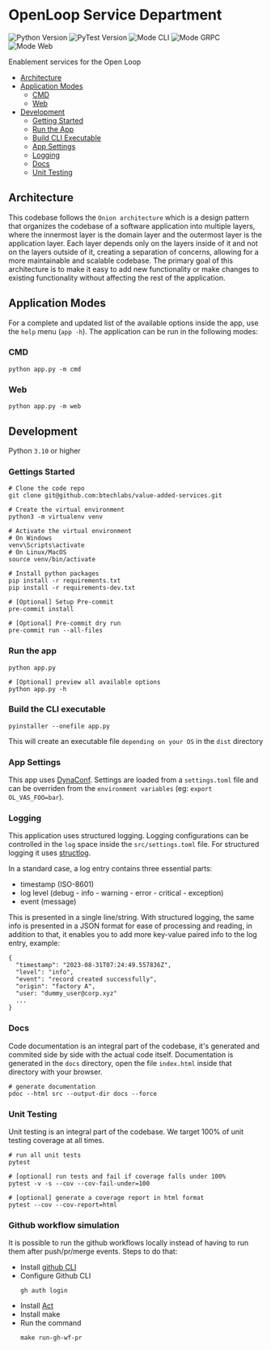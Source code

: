 # OpenLoop Service Department

![Python Version](https://img.shields.io/badge/Python-3.10-blue)
![PyTest Version](https://img.shields.io/badge/pytest-7.4.0-green)
![Mode CLI](https://img.shields.io/badge/Mode-CLI-red)
![Mode GRPC](https://img.shields.io/badge/Mode-GRPC-red)
![Mode Web](https://img.shields.io/badge/Mode-Web-red)

Enablement services for the Open Loop

- [Architecture](#architecture)
- [Application Modes](#application-modes)
  - [CMD](#cmd)
  - [Web](#web)
- [Development](#development)
  - [Getting Started](#gettings-started)
  - [Run the App](#run-the-app)
  - [Build CLI Executable](#build-the-cli-executable)
  - [App Settings](#app-settings)
  - [Logging](#logging)
  - [Docs](#docs)
  - [Unit Testing](#unit-testing)

## Architecture

This codebase follows the `Onion architecture` which is a design pattern that organizes the codebase of a software application into multiple layers, where the innermost layer is the domain layer and the outermost layer is the application layer. Each layer depends only on the layers inside of it and not on the layers outside of it, creating a separation of concerns, allowing for a more maintainable and scalable codebase. The primary goal of this architecture is to make it easy to add new functionality or make changes to existing functionality without affecting the rest of the application.

## Application Modes

For a complete and updated list of the available options inside the app, use the `help` menu (`app -h`). The application can be run in the following modes:

### CMD

```
python app.py -m cmd
```

### Web

```
python app.py -m web
```

## Development

Python `3.10` or higher

### Gettings Started

```
# Clone the code repo
git clone git@github.com:btechlabs/value-added-services.git

# Create the virtual environment
python3 -m virtualenv venv

# Activate the virtual environment
# On Windows
venv\Scripts\activate
# On Linux/MacOS
source venv/bin/activate

# Install python packages
pip install -r requirements.txt
pip install -r requirements-dev.txt

# [Optional] Setup Pre-commit
pre-commit install

# [Optional] Pre-commit dry run
pre-commit run --all-files
```

### Run the app

```
python app.py

# [Optional] preview all available options
python app.py -h
```

### Build the CLI executable

```
pyinstaller --onefile app.py
```

This will create an executable file `depending on your OS` in the `dist` directory

### App Settings

This app uses [DynaConf](https://www.dynaconf.com/). Settings are loaded from a `settings.toml` file and can be overriden from the `environment variables` (eg: `export OL_VAS_FOO=bar`).

### Logging

This application uses structured logging. Logging configurations can be controlled in the `log` space inside the `src/settings.toml` file. For structured logging it uses [structlog](www.structlog.org).

In a standard case, a log entry contains three essential parts:

- timestamp (ISO-8601)
- log level (debug - info - warning - error - critical - exception)
- event (message)

This is presented in a single line/string. With structured logging, the same info is presented in a JSON format for ease of processing and reading, in addition to that, it enables you to add more key-value paired info to the log entry, example:

```
{
  "timestamp": "2023-08-31T07:24:49.557836Z",
  "level": "info",
  "event": "record created successfully",
  "origin": "factory A",
  "user: "dummy_user@corp.xyz"
  ...
}
```

### Docs

Code documentation is an integral part of the codebase, it's generated and commited side by side with the actual code itself. Documentation is generated in the `docs` directory, open the file `index.html` inside that directory with your browser.

```
# generate documentation
pdoc --html src --output-dir docs --force
```

### Unit Testing

Unit testing is an integral part of the codebase. We target 100% of unit testing coverage at all times.

```
# run all unit tests
pytest

# [optional] run tests and fail if coverage falls under 100%
pytest -v -s --cov --cov-fail-under=100

# [optional] generate a coverage report in html format
pytest --cov --cov-report=html
```

### Github workflow simulation

It is possible to run the github workflows locally instead of having to run them after push/pr/merge events. Steps to do that:
- Install [github CLI](https://cli.github.com/)
- Configure Github CLI
  ```
  gh auth login
  ```
- Install [Act](https://github.com/nektos/act)
- Install make
- Run the command
  ```
  make run-gh-wf-pr
  ```